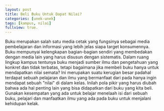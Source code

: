 ```yaml
---
layout: post
title: Beli Buku Untuk Dapat Nilai?
categories: [unek-unek]
tags: [kampus, nilai]
fullview: true.
---
```


Buku merupakan salah satu media cetak yang fungsinya sebagai media pembelajaran dan informasi yang lebih jelas siapa target konsumennya. Buku mempunyai kelengkapan bagian-bagian sendiri yang membedakan dengan media lain yang harus disusun dengan sistematis. Dalam ruang lingkup kampus tentunya buku menjadi sumber ilmu dan pengetahuan yang konkret dan tidak terbatas, tetapi bagaimana jika membeli buku hanya untuk mendapatkan nilai semata? Ini merupakan suatu kerugian besar padahal terdapat sebuah pelajaran dan ilmu yang bermanfaat dari pada hanya ingin mendapat sebuah "nilai" di dalam kelas. Inilah pola pikir yang harus diubah bahwa ada hal penting lain yang bisa didapatkan dari buku yang kita beli. Gunakan kesempatan yang ada untuk belajar menelaah isi dari sebuah buku, pelajari dan manfaatkan ilmu yang ada pada buku untuk menjalani kehidupan kelak.
